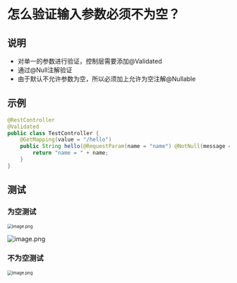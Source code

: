 # 怎么验证输入参数必须不为空？



## 说明

- 对单一的参数进行验证，控制层需要添加@Validated
- 通过@Null注解验证
- 由于默认不允许参数为空，所以必须加上允许为空注解@Nullable



## 示例

```java
@RestController
@Validated
public class TestController {
    @GetMapping(value = "/hello")
    public String hello(@RequestParam(name = "name") @NotNull(message = "name的值必须不为空！") @Nullable String name) {
        return "name = " + name;
    }
}
```



## 测试

### 为空测试

<img src="http://81.71.143.136/figurebed/figurebedcontroller/picture/67aa76c3-bc70-4358-b20f-4b4894e82deb691" alt="image.png" style="zoom:67%;" />



![image.png](http://81.71.143.136/figurebed/figurebedcontroller/picture/fcf21021-dfb2-4cdb-b7c4-6858c9a1c6f6692)





### 不为空测试

<img src="http://81.71.143.136/figurebed/figurebedcontroller/picture/9d999d88-82c2-4c5a-ac47-dca938599a95693" alt="image.png" style="zoom:67%;" />





